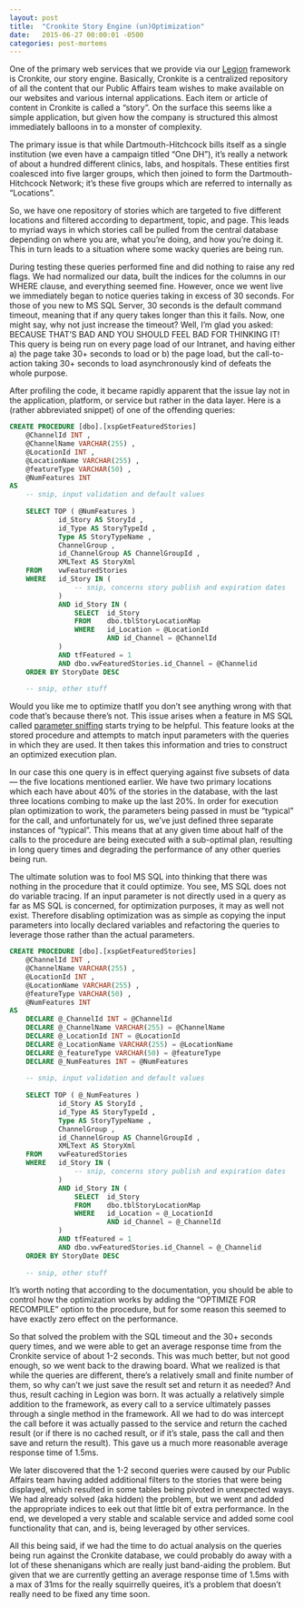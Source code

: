 ```yaml
---
layout: post
title:  "Cronkite Story Engine (un)Optimization"
date:   2015-06-27 00:00:01 -0500
categories: post-mortems
---
```

One of the primary web services that we provide via our [Legion][legion] framework is Cronkite, our story engine. Basically, Cronkite is a centralized repository of all the content that our Public Affairs team wishes to make available on our websites and various internal applications. Each item or article of content in Cronkite is called a “story”. On the surface this seems like a simple application, but given how the company is structured this almost immediately balloons in to a monster of complexity.

The primary issue is that while Dartmouth-Hitchcock bills itself as a single institution (we even have a campaign titled “One DH”), it’s really a network of about a hundred different clinics, labs, and hospitals. These entities first coalesced into five larger groups, which then joined to form the Dartmouth-Hitchcock Network; it’s these five groups which are referred to internally as “Locations”.

So, we have one repository of stories which are targeted to five different locations and filtered according to department, topic, and page. This leads to myriad ways in which stories call be pulled from the central database depending on where you are, what you’re doing, and how you’re doing it. This in turn leads to a situation where some wacky queries are being run.

During testing these queries performed fine and did nothing to raise any red flags. We had normalized our data, built the indices for the columns in our WHERE clause, and everything seemed fine. However, once we went live we immediately began to notice queries taking in excess of 30 seconds. For those of you new to MS SQL Server, 30 seconds is the default command timeout, meaning that if any query takes longer than this it fails. Now, one might say, why not just increase the timeout? Well, I’m glad you asked: BECAUSE THAT’S BAD AND YOU SHOULD FEEL BAD FOR THINKING IT! This query is being run on every page load of our Intranet, and having either a) the page take 30+ seconds to load or b) the page load, but the call-to-action taking 30+ seconds to load asynchronously kind of defeats the whole purpose.

After profiling the code, it became rapidly apparent that the issue lay not in the application, platform, or service but rather in the data layer. Here is a (rather abbreviated snippet) of one of the offending queries:

```sql
CREATE PROCEDURE [dbo].[xspGetFeaturedStories]
    @ChannelId INT ,
    @ChannelName VARCHAR(255) ,
    @LocationId INT ,
    @LocationName VARCHAR(255) ,
    @featureType VARCHAR(50) ,
    @NumFeatures INT
AS
    -- snip, input validation and default values
 
    SELECT TOP ( @NumFeatures )
            id_Story AS StoryId ,
            id_Type AS StoryTypeId ,
            Type AS StoryTypeName ,
            ChannelGroup ,
            id_ChannelGroup AS ChannelGroupId ,
            XMLText AS StoryXml
    FROM    vwFeaturedStories
    WHERE   id_Story IN (
                -- snip, concerns story publish and expiration dates
            )
            AND id_Story IN (
                SELECT  id_Story
                FROM    dbo.tblStoryLocationMap
                WHERE   id_Location = @LocationId
                        AND id_Channel = @ChannelId
            )
            AND tfFeatured = 1
            AND dbo.vwFeaturedStories.id_Channel = @Channelid
    ORDER BY StoryDate DESC
 
    -- snip, other stuff
```

Would you like me to optimize thatIf you don’t see anything wrong with that code that’s because there’s not. This issue arises when a feature in MS SQL called [parameter sniffing][parameter-sniffing] starts trying to be helpful. This feature looks at the stored procedure and attempts to match input parameters with the queries in which they are used. It then takes this information and tries to construct an optimized execution plan.

In our case this one query is in effect querying against five subsets of data — the five locations mentioned earlier. We have two primary locations which each have about 40% of the stories in the database, with the last three locations combing to make up the last 20%. In order for execution plan optimization to work, the parameters being passed in must be “typical” for the call, and unfortunately for us, we’ve just defined three separate instances of “typical”. This means that at any given time about half of the calls to the procedure are being executed with a sub-optimal plan, resulting in long query times and degrading the performance of any other queries being run.

The ultimate solution was to fool MS SQL into thinking that there was nothing in the procedure that it could optimize. You see, MS SQL does not do variable tracing. If an input parameter is not directly used in a query as far as MS SQL is concerned, for optimization purposes, it may as well not exist. Therefore disabling optimization was as simple as copying the input parameters into locally declared variables and refactoring the queries to leverage those rather than the actual parameters.

```sql	
CREATE PROCEDURE [dbo].[xspGetFeaturedStories]
    @ChannelId INT ,
    @ChannelName VARCHAR(255) ,
    @LocationId INT ,
    @LocationName VARCHAR(255) ,
    @featureType VARCHAR(50) ,
    @NumFeatures INT
AS
    DECLARE @_ChannelId INT = @ChannelId
    DECLARE @_ChannelName VARCHAR(255) = @ChannelName
    DECLARE @_LocationId INT = @LocationId
    DECLARE @_LocationName VARCHAR(255) = @LocationName
    DECLARE @_featureType VARCHAR(50) = @featureType
    DECLARE @_NumFeatures INT = @NumFeatures
 
    -- snip, input validation and default values
 
    SELECT TOP ( @_NumFeatures )
            id_Story AS StoryId ,
            id_Type AS StoryTypeId ,
            Type AS StoryTypeName ,
            ChannelGroup ,
            id_ChannelGroup AS ChannelGroupId ,
            XMLText AS StoryXml
    FROM    vwFeaturedStories
    WHERE   id_Story IN (
                -- snip, concerns story publish and expiration dates
            )
            AND id_Story IN (
                SELECT  id_Story
                FROM    dbo.tblStoryLocationMap
                WHERE   id_Location = @_LocationId
                        AND id_Channel = @_ChannelId
            )
            AND tfFeatured = 1
            AND dbo.vwFeaturedStories.id_Channel = @_Channelid
    ORDER BY StoryDate DESC
 
    -- snip, other stuff
```

It’s worth noting that according to the documentation, you should be able to control how the optimization works by adding the “OPTIMIZE FOR RECOMPILE” option to the procedure, but for some reason this seemed to have exactly zero effect on the performance.

So that solved the problem with the SQL timeout and the 30+ seconds query times, and we were able to get an average response time from the Cronkite service of about 1-2 seconds. This was much better, but not good enough, so we went back to the drawing board. What we realized is that while the queries are different, there’s a relatively small and finite number of them, so why can’t we just save the result set and return it as needed? And thus, result caching in Legion was born. It was actually a relatively simple addition to the framework, as every call to a service ultimately passes through a single method in the framework. All we had to do was intercept the call before it was actually passed to the service and return the cached result (or if there is no cached result, or if it’s stale, pass the call and then save and return the result). This gave us a much more reasonable average response time of 1.5ms.

We later discovered that the 1-2 second queries were caused by our Public Affairs team having added additional filters to the stories that were being displayed, which resulted in some tables being pivoted in unexpected ways. We had already solved (aka hidden) the problem, but we went and added the appropriate indices to eek out that little bit of extra performance. In the end, we developed a very stable and scalable service and added some cool functionality that can, and is, being leveraged by other services.

All this being said, if we had the time to do actual analysis on the queries being run against the Cronkite database, we could probably do away with a lot of these shenanigans which are really just band-aiding the problem. But given that we are currently getting an average response time of 1.5ms with a max of 31ms for the really squirrelly queires, it’s a problem that doesn’t really need to be fixed any time soon.

[legion]: https://erikjolson.com/legion-web-services-framework/
[parameter-sniffing]: http://blogs.technet.com/b/mdegre/archive/2012/03/19/what-is-parameter-sniffing.aspx
